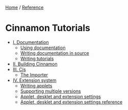 [Home](/) / 
[Reference](/reference/git/)

# Cinnamon Tutorials

- <a href="documentation.html">I. Documentation</a>
  - <a href="using-documentation.html">Using documentation</a>
  - <a href="documenting-source.html">Writing documentation in source</a>
  - <a href="documenting-tutorial.html">Writing tutorials</a>
- <a href="building.html">II. Building Cinnamon</a>
- <a href="cjs.html">III. Cjs</a>
  - <a href="importer.html">The Importer</a>
- <a href="extension-system.html">IV. Extension system</a>
  - <a href="write-applet.html">Writing applets</a>
  - <a href="xlet-versioning.html">Supporting multiple versions</a>
  - <a href="xlet-settings.html">Applet, desklet and extension settings</a>
  - <a href="xlet-settings-ref.html">Applet, desklet and extension settings reference</a>

